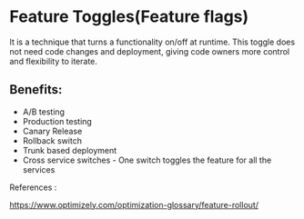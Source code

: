 # Feature Toggles(Feature flags)

It is a technique that turns a functionality on/off at runtime. This toggle does not need code changes and deployment, giving code owners more control and flexibility to iterate.

## Benefits:

* A/B testing 
* Production testing
* Canary Release
* Rollback switch
* Trunk based deployment
* Cross service switches - One switch toggles the feature for all the services

References : 

https://www.optimizely.com/optimization-glossary/feature-rollout/